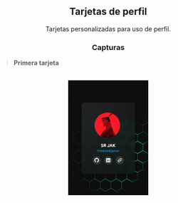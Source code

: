 <h2 align="center">Tarjetas de perfil</h2>
<p align="center">
 Tarjetas personalizadas para uso de perfil.
</p>

<h3 align="center">Capturas</h3>

> **Primera tarjeta**

<div align="center" style="display: inline_block"><br>
<img align="center" width=180rem src="/assets/1.jpg"/>
</div>
